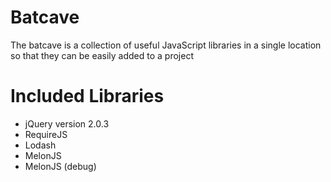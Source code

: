 # Batcave
The batcave is a collection of useful JavaScript libraries in a single location so that they can be easily added to a project
# Included Libraries
 - jQuery version 2.0.3
 - RequireJS
 - Lodash
 - MelonJS
 - MelonJS (debug)
